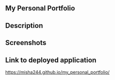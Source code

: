 ## My Personal Portfolio

## Description

## Screenshots

## Link to deployed application

https://misha244.github.io/my_personal_portfolio/

